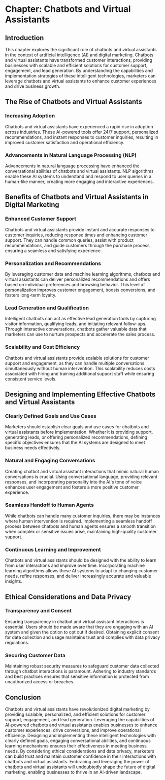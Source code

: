 **Chapter: Chatbots and Virtual Assistants**
============================================

Introduction
------------

This chapter explores the significant role of chatbots and virtual assistants in the context of artificial intelligence (AI) and digital marketing. Chatbots and virtual assistants have transformed customer interactions, providing businesses with scalable and efficient solutions for customer support, engagement, and lead generation. By understanding the capabilities and implementation strategies of these intelligent technologies, marketers can leverage chatbots and virtual assistants to enhance customer experiences and drive business growth.

The Rise of Chatbots and Virtual Assistants
-------------------------------------------

### Increasing Adoption

Chatbots and virtual assistants have experienced a rapid rise in adoption across industries. These AI-powered tools offer 24/7 support, personalized recommendations, and instant responses to customer inquiries, resulting in improved customer satisfaction and operational efficiency.

### Advancements in Natural Language Processing (NLP)

Advancements in natural language processing have enhanced the conversational abilities of chatbots and virtual assistants. NLP algorithms enable these AI systems to understand and respond to user queries in a human-like manner, creating more engaging and interactive experiences.

Benefits of Chatbots and Virtual Assistants in Digital Marketing
----------------------------------------------------------------

### Enhanced Customer Support

Chatbots and virtual assistants provide instant and accurate responses to customer inquiries, reducing response times and enhancing customer support. They can handle common queries, assist with product recommendations, and guide customers through the purchase process, ensuring a seamless and satisfying experience.

### Personalization and Recommendations

By leveraging customer data and machine learning algorithms, chatbots and virtual assistants can deliver personalized recommendations and offers based on individual preferences and browsing behavior. This level of personalization improves customer engagement, boosts conversions, and fosters long-term loyalty.

### Lead Generation and Qualification

Intelligent chatbots can act as effective lead generation tools by capturing visitor information, qualifying leads, and initiating relevant follow-ups. Through interactive conversations, chatbots gather valuable data that marketers can use to nurture prospects and accelerate the sales process.

### Scalability and Cost Efficiency

Chatbots and virtual assistants provide scalable solutions for customer support and engagement, as they can handle multiple conversations simultaneously without human intervention. This scalability reduces costs associated with hiring and training additional support staff while ensuring consistent service levels.

Designing and Implementing Effective Chatbots and Virtual Assistants
--------------------------------------------------------------------

### Clearly Defined Goals and Use Cases

Marketers should establish clear goals and use cases for chatbots and virtual assistants before implementation. Whether it is providing support, generating leads, or offering personalized recommendations, defining specific objectives ensures that the AI systems are designed to meet business needs effectively.

### Natural and Engaging Conversations

Creating chatbot and virtual assistant interactions that mimic natural human conversations is crucial. Using conversational language, providing relevant responses, and incorporating personality into the AI's tone of voice enhances user engagement and fosters a more positive customer experience.

### Seamless Handoff to Human Agents

While chatbots can handle many customer inquiries, there may be instances where human intervention is required. Implementing a seamless handoff process between chatbots and human agents ensures a smooth transition when complex or sensitive issues arise, maintaining high-quality customer support.

### Continuous Learning and Improvement

Chatbots and virtual assistants should be designed with the ability to learn from user interactions and improve over time. Incorporating machine learning algorithms allows these AI systems to adapt to changing customer needs, refine responses, and deliver increasingly accurate and valuable insights.

Ethical Considerations and Data Privacy
---------------------------------------

### Transparency and Consent

Ensuring transparency in chatbot and virtual assistant interactions is essential. Users should be made aware that they are engaging with an AI system and given the option to opt out if desired. Obtaining explicit consent for data collection and usage maintains trust and complies with data privacy regulations.

### Securing Customer Data

Maintaining robust security measures to safeguard customer data collected through chatbot interactions is paramount. Adhering to industry standards and best practices ensures that sensitive information is protected from unauthorized access or breaches.

Conclusion
----------

Chatbots and virtual assistants have revolutionized digital marketing by providing scalable, personalized, and efficient solutions for customer support, engagement, and lead generation. Leveraging the capabilities of AI-powered chatbots and virtual assistants enables businesses to enhance customer experiences, drive conversions, and improve operational efficiency. Designing and implementing these intelligent technologies with clearly defined goals, engaging conversational abilities, and continuous learning mechanisms ensures their effectiveness in meeting business needs. By considering ethical considerations and data privacy, marketers can build trust and maintain customer confidence in their interactions with chatbots and virtual assistants. Embracing and leveraging the power of chatbots and virtual assistants will undoubtedly shape the future of digital marketing, enabling businesses to thrive in an AI-driven landscape.
